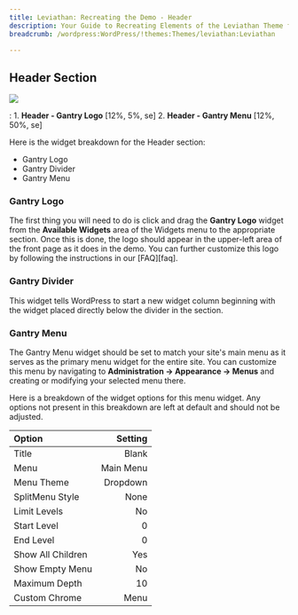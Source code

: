 ```yaml
---
title: Leviathan: Recreating the Demo - Header
description: Your Guide to Recreating Elements of the Leviathan Theme for WordPress
breadcrumb: /wordpress:WordPress/!themes:Themes/leviathan:Leviathan

---
```


Header Section
-----
![][demo]

:   1. **Header - Gantry Logo** [12%, 5%, se]
	2. **Header - Gantry Menu** [12%, 50%, se]

Here is the widget breakdown for the Header section:

* Gantry Logo
* Gantry Divider
* Gantry Menu

### Gantry Logo
The first thing you will need to do is click and drag the **Gantry Logo** widget from the **Available Widgets** area of the Widgets menu to the appropriate section. Once this is done, the logo should appear in the upper-left area of the front page as it does in the demo. You can further customize this logo by following the instructions in our [FAQ][faq].

### Gantry Divider
This widget tells WordPress to start a new widget column beginning with the widget placed directly below the divider in the section.

### Gantry Menu
The Gantry Menu widget should be set to match your site's main menu as it serves as the primary menu widget for the entire site. You can customize this menu by navigating to **Administration -> Appearance -> Menus** and creating or modifying your selected menu there. 

Here is a breakdown of the widget options for this menu widget. Any options not present in this breakdown are left at default and should not be adjusted.

| Option            |   Setting |  
| :---------------- | --------: |  
| Title             |     Blank |  
| Menu              | Main Menu |  
| Menu Theme        |  Dropdown |  
| SplitMenu Style   |      None |  
| Limit Levels      |        No |  
| Start Level       |         0 |  
| End Level         |         0 |  
| Show All Children |       Yes |  
| Show Empty Menu   |        No |  
| Maximum Depth     |        10 |  
| Custom Chrome     |      Menu |   

[demo]: assets/leviathan2.jpeg
[menu]: ../../start/menus.md

